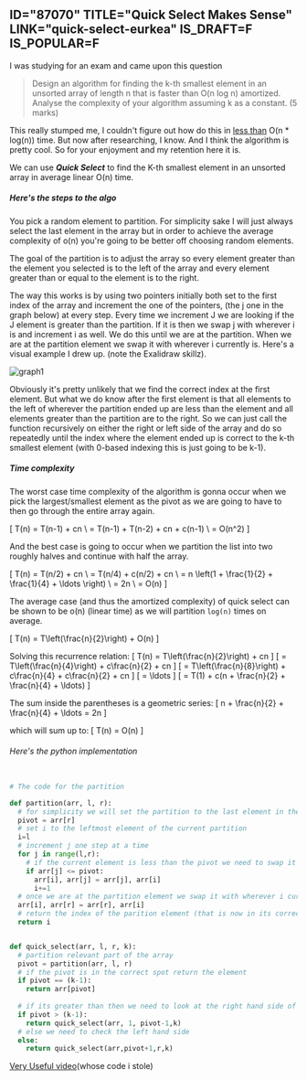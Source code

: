 ID="87070"
TITLE="Quick Select Makes Sense"
LINK="quick-select-eurkea"
IS_DRAFT=F
IS_POPULAR=F
----------

I was studying for an exam and came upon this question 

>  Design an algorithm for finding the k-th smallest element in an unsorted array of length n that is faster than O(n log n) amortized. Analyse the complexity of your algorithm assuming k as a constant. (5 marks)

This really stumped me, I couldn't figure out how do this in <u>less than</u> O(n * log(n)) time. But now after researching, I know. And I think the algorithm is pretty cool. So for your enjoyment and my retention here it is. 


We can use ***Quick Select*** to find the K-th smallest element in an unsorted array in average linear O(n) time. 

##### Here's the steps to the algo

You pick a random element to partition. For simplicity sake I will just always select the last element in the array but in order to achieve the average complexity of o(n) you're going to be better off choosing random elements. 

The goal of the partition is to adjust the array so every element greater than the element you selected is to the left of the array and every element greater than or equal to the element is to the right. 

The way this works is by using two pointers initially both set to the first index of the array and increment the one of the pointers, (the j one in the graph below) at every step. Every time we increment J we are looking if the J element is greater than the partition. If it is then we swap j with wherever i is and increment i as well. We do this until we are at the partition. When we are at the partition element we swap it with wherever i currently is. Here's a visual example I drew up. (note the Exalidraw skillz). 

<img src="quick-select/graph1" alt="graph1">

Obviously it's pretty unlikely that we find the correct index at the first element. But what we do know after the first element is that all elements to the left of wherever the partition ended up are less than the element and all elements greater than the partition are to the right. So we can just call the function recursively on either the right or left side of the array and do so repeatedly until the index where the element ended up is correct to the k-th smallest element (with 0-based indexing this is just going to be k-1). 

##### Time complexity 


The worst case time complexity of the algorithm is gonna occur when we pick the largest/smallest element as the pivot as we are going to have to then go through the entire array again. 

\[ 
T(n) = T(n-1) + cn \\
= T(n-1) + T(n-2) + cn + c(n-1) \\
= O(n^2)
\]

And the best case is going to occur when we partition the list into two roughly halves and continue with half the array. 

\[
T(n) = T(n/2) + cn \\
= T(n/4) + c(n/2) + cn \\
= n \left(1 + \frac{1}{2} + \frac{1}{4} + \ldots \right) \\
= 2n \\
= O(n)
\]

The average case (and thus the amortized complexity) of quick select can be shown to be o(n) (linear time) as we will partition `log(n)` times on average.

\[ 
T(n) = T\left(\frac{n}{2}\right) + O(n)
\]

Solving this recurrence relation:
\[ 
T(n) = T\left(\frac{n}{2}\right) + cn
\]
\[ 
= T\left(\frac{n}{4}\right) + c\frac{n}{2} + cn
\]
\[ 
= T\left(\frac{n}{8}\right) + c\frac{n}{4} + c\frac{n}{2} + cn
\]
\[ 
= \ldots
\]
\[ 
= T(1) + c(n + \frac{n}{2} + \frac{n}{4} + \ldots)
\]

The sum inside the parentheses is a geometric series: 
\[ 
n + \frac{n}{2} + \frac{n}{4} + \ldots = 2n
\]

which will sum up to:
\[ 
T(n) = O(n)
\]



###### Here's the python implementation 

```python

# The code for the partition

def partition(arr, l, r):
  # for simplicity we will set the partition to the last element in the array
  pivot = arr[r]
  # set i to the leftmost element of the current partition
  i=l
  # increment j one step at a time
  for j in range(l,r):
    # if the current element is less than the pivot we need to swap it with i and increment i
    if arr[j] <= pivot:
      arr[i], arr[j] = arr[j], arr[i]
      i+=1
  # once we are at the partition element we swap it with wherever i currently is
  arr[i], arr[r] = arr[r], arr[i]
  # return the index of the parition element (that is now in its correct spot)
  return i


def quick_select(arr, l, r, k):
  # partition relevant part of the array
  pivot = partition(arr, l, r)
  # if the pivot is in the correct spot return the element
  if pivot == (k-1):
    return arr[pivot]
  
  # if its greater than then we need to look at the right hand side of k
  if pivot > (k-1):
    return quick_select(arr, 1, pivot-1,k)
  # else we need to check the left hand side
  else:
    return quick_select(arr,pivot+1,r,k)

```


[Very Useful video](https://www.youtube.com/watch?v=AqMiMkPOutQ&ab_channel=CSRobot)(whose code i stole)  


